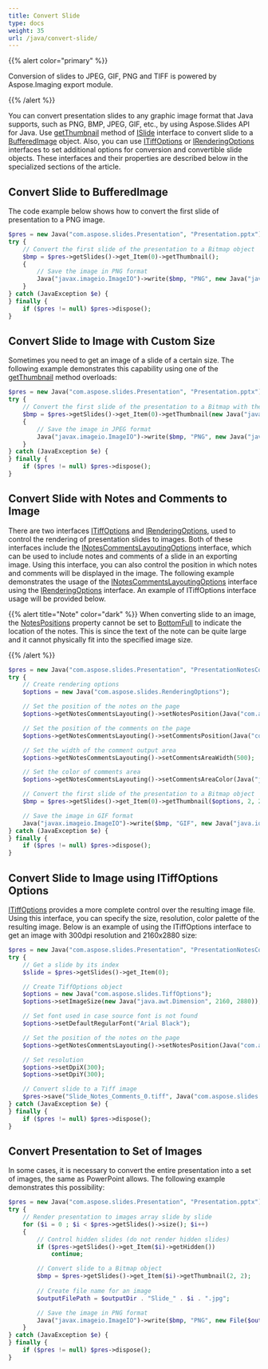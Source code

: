 ```yaml
---
title: Convert Slide
type: docs
weight: 35
url: /java/convert-slide/
---
```


{{% alert color="primary" %}} 

Conversion of slides to JPEG, GIF, PNG and TIFF is powered by Aspose.Imaging export module.

{{% /alert %}} 

You can convert presentation slides to any graphic image format that Java supports, such as PNG, BMP, JPEG, GIF, etc., 
by using Aspose.Slides API for Java.
Use [getThumbnail](https://apireference.aspose.com/slides/java/com.aspose.slides/ISlide#getThumbnail--) method of 
[ISlide](https://apireference.aspose.com/slides/java/com.aspose.slides/ISlide) interface to convert slide to a [BufferedImage](https://docs.oracle.com/javase/7/docs/api/java/awt/image/BufferedImage.html) object.
Also, you can use [ITiffOptions](https://apireference.aspose.com/slides/java/com.aspose.slides/ITiffOptions) or [IRenderingOptions](https://apireference.aspose.com/slides/java/com.aspose.slides/IRenderingOptions) interfaces to set additional options for conversion and convertible slide objects.
These interfaces and their properties are described below in the specialized sections of the article.

## **Convert Slide to BufferedImage**

The code example below shows how to convert the first slide of presentation to a PNG image.

```php 
$pres = new Java("com.aspose.slides.Presentation", "Presentation.pptx");
try {
    // Convert the first slide of the presentation to a Bitmap object
    $bmp = $pres->getSlides()->get_Item(0)->getThumbnail();
    {
        // Save the image in PNG format
        Java("javax.imageio.ImageIO")->write($bmp, "PNG", new Java("java.io.File", "Slide_0.png"));
    }
} catch (JavaException $e) {  
} finally {
    if ($pres != null) $pres->dispose();
}
```
## **Convert Slide to Image with Custom Size**

Sometimes you need to get an image of a slide of a certain size. 
The following example demonstrates this capability using one of the 
[getThumbnail](https://apireference.aspose.com/slides/java/com.aspose.slides/ISlide#getThumbnail-Dimension-) method overloads:

```php 
$pres = new Java("com.aspose.slides.Presentation", "Presentation.pptx");
try {
    // Convert the first slide of the presentation to a Bitmap with the specified size
    $bmp = $pres->getSlides()->get_Item(0)->getThumbnail(new Java("java.awt.Dimension", 1820, 1040));
    {
        // Save the image in JPEG format
        Java("javax.imageio.ImageIO")->write($bmp, "PNG", new Java("java.io.File", "Slide_0.jpg"));
    }
} catch (JavaException $e) {
} finally {
    if ($pres != null) $pres->dispose();
}
```

## **Convert Slide with Notes and Comments to Image**

There are two interfaces [ITiffOptions](https://apireference.aspose.com/slides/java/com.aspose.slides/ITiffOptions) and [IRenderingOptions](https://apireference.aspose.com/slides/java/com.aspose.slides/IRenderingOptions), used to control the rendering of presentation slides to images.
Both of these interfaces include the [INotesCommentsLayoutingOptions](https://apireference.aspose.com/slides/java/com.aspose.slides/INotesCommentsLayoutingOptions) interface, which can be used to include notes and comments of a slide in an exporting image.
Using this interface, you can also control the position in which notes and comments will be displayed in the image.
The following example demonstrates the usage of the [INotesCommentsLayoutingOptions](https://apireference.aspose.com/slides/java/com.aspose.slides/INotesCommentsLayoutingOptions) interface using the [IRenderingOptions](https://apireference.aspose.com/slides/java/com.aspose.slides/IRenderingOptions) interface.
An example of ITiffOptions interface usage will be provided below. 

{{% alert title="Note" color="dark" %}} 
When converting slide to an image, the 
[NotesPositions](https://apireference.aspose.com/slides/java/com.aspose.slides/NotesPositions) property cannot be set to [BottomFull](https://apireference.aspose.com/slides/java/com.aspose.slides/NotesPositions#BottomFull) to indicate the location of the notes.
This is since the text of the note can be quite large and it cannot physically fit into the specified image size.

{{% /alert %}} 

```php 
$pres = new Java("com.aspose.slides.Presentation", "PresentationNotesComments.pptx");
try {
    // Create rendering options
    $options = new Java("com.aspose.slides.RenderingOptions");

    // Set the position of the notes on the page
    $options->getNotesCommentsLayouting()->setNotesPosition(Java("com.aspose.slides.NotesPositions")->BottomTruncated);

    // Set the position of the comments on the page
    $options->getNotesCommentsLayouting()->setCommentsPosition(Java("com.aspose.slides.CommentsPositions")->Right);

    // Set the width of the comment output area
    $options->getNotesCommentsLayouting()->setCommentsAreaWidth(500);

    // Set the color of comments area
    $options->getNotesCommentsLayouting()->setCommentsAreaColor(Java("java.awt.Color")->LIGHT_GRAY);

    // Convert the first slide of the presentation to a Bitmap object
    $bmp = $pres->getSlides()->get_Item(0)->getThumbnail($options, 2, 2);

    // Save the image in GIF format
    Java("javax.imageio.ImageIO")->write($bmp, "GIF", new Java("java.io.File", "Slide_Notes_Comments_0.gif"));
} catch (JavaException $e) {
} finally {
    if ($pres != null) $pres->dispose();
}
```

## **Convert Slide to Image using ITiffOptions Options**

[ITiffOptions](https://apireference.aspose.com/slides/java/com.aspose.slides/ITiffOptions) provides a more complete 
control over the resulting image file.
Using this interface, you can specify the size, resolution, color palette of the resulting image. 
Below is an example of using the ITiffOptions interface to get an image with 300dpi resolution 
and 2160x2880 size:

```php 
$pres = new Java("com.aspose.slides.Presentation", "PresentationNotesComments.pptx");
try {
    // Get a slide by its index
    $slide = $pres->getSlides()->get_Item(0);

    // Create TiffOptions object
    $options = new Java("com.aspose.slides.TiffOptions");
    $options->setImageSize(new Java("java.awt.Dimension", 2160, 2880));

    // Set font used in case source font is not found
    $options->setDefaultRegularFont("Arial Black");

    // Set the position of the notes on the page
    $options->getNotesCommentsLayouting()->setNotesPosition(Java("com.aspose.slides.NotesPositions")->BottomTruncated);

    // Set resolution
    $options->setDpiX(300);
    $options->setDpiY(300);

    // Convert slide to a Tiff image
    $pres->save("Slide_Notes_Comments_0.tiff", Java("com.aspose.slides.SaveFormat")->Tiff, $options);
} catch (JavaException $e) {
} finally {
    if ($pres != null) $pres->dispose();
}
```

## **Convert Presentation to Set of Images**

In some cases, it is necessary to convert the entire presentation into a set of images, 
the same as PowerPoint allows. The following example demonstrates this possibility:

```php 
$pres = new Java("com.aspose.slides.Presentation", "Presentation.pptx");
try {
    // Render presentation to images array slide by slide
    for ($i = 0 ; $i < $pres->getSlides()->size(); $i++)
    {
        // Control hidden slides (do not render hidden slides)
        if ($pres->getSlides()->get_Item($i)->getHidden())
            continue;

        // Convert slide to a Bitmap object
        $bmp = $pres->getSlides()->get_Item($i)->getThumbnail(2, 2);
		
        // Create file name for an image
        $outputFilePath = $outputDir . "Slide_" . $i . ".jpg";

        // Save the image in PNG format
        Java("javax.imageio.ImageIO")->write($bmp, "PNG", new File($outputFilePath));
    }
} catch (JavaException $e) {
} finally {
    if ($pres != null) $pres->dispose();
} 
```
